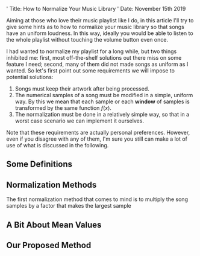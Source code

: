 ' Title: How to Normalize Your Music Library
' Date: November 15th 2019

Aiming at those who love their music playlist like I do, in this article I'll try to give some hints as to how to normalize your music library so that songs have an uniform loudness.
In this way, ideally you would be able to listen to the whole playlist without touching the volume button even once.

I had wanted to normalize my playlist for a long while, but two things inhibited me: first, most off-the-shelf solutions out there miss on some feature I need; second, many of them did not made songs as uniform as I wanted.
So let's first point out some requirements we will impose to potential solutions:

1. Songs must keep their artwork after being processed.
2. The numerical samples of a song must be modified in a simple, uniform way. By this we mean that each sample or each **window** of samples is transformed by the same function $f(x)$.
3. The normalization must be done in a relatively simple way, so that in a worst case scenario we can implement it ourselves.

Note that these requirements are actually personal preferences.
However, even if you disagree with any of them, I'm sure you still can make a lot of use of what is discussed in the following.

## Some Definitions

## Normalization Methods

The first normalization method that comes to mind is to multiply the song samples by a factor that makes the largest sample

## A Bit About Mean Values

## Our Proposed Method
